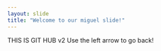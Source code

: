 ```yaml
---
layout: slide
title: "Welcome to our miguel slide!"
---
```

THIS IS GIT HUB v2
Use the left arrow to go back!